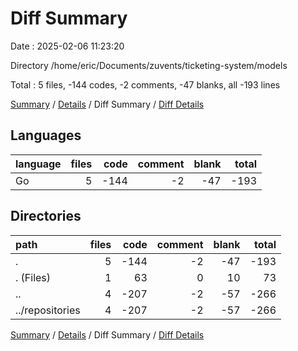 # Diff Summary

Date : 2025-02-06 11:23:20

Directory /home/eric/Documents/zuvents/ticketing-system/models

Total : 5 files,  -144 codes, -2 comments, -47 blanks, all -193 lines

[Summary](results.md) / [Details](details.md) / Diff Summary / [Diff Details](diff-details.md)

## Languages
| language | files | code | comment | blank | total |
| :--- | ---: | ---: | ---: | ---: | ---: |
| Go | 5 | -144 | -2 | -47 | -193 |

## Directories
| path | files | code | comment | blank | total |
| :--- | ---: | ---: | ---: | ---: | ---: |
| . | 5 | -144 | -2 | -47 | -193 |
| . (Files) | 1 | 63 | 0 | 10 | 73 |
| .. | 4 | -207 | -2 | -57 | -266 |
| ../repositories | 4 | -207 | -2 | -57 | -266 |

[Summary](results.md) / [Details](details.md) / Diff Summary / [Diff Details](diff-details.md)